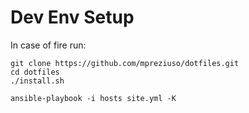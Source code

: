 # Dev Env Setup

In case of fire run:

```
git clone https://github.com/mpreziuso/dotfiles.git
cd dotfiles
./install.sh

ansible-playbook -i hosts site.yml -K
```
